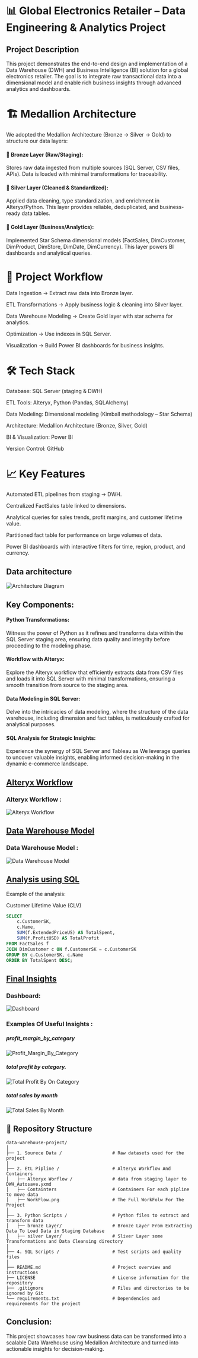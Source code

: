 # 📊 Global Electronics Retailer – Data Engineering & Analytics Project
## Project Description
This project demonstrates the end-to-end design and implementation of a Data Warehouse (DWH) and Business Intelligence (BI) solution for a global electronics retailer. The goal is to integrate raw transactional data into a dimensional model and enable rich business insights through advanced analytics and dashboards.
# 🏗️ Medallion Architecture

We adopted the Medallion Architecture (Bronze → Silver → Gold) to structure our data layers:

#### 🔹 Bronze Layer (Raw/Staging):
Stores raw data ingested from multiple sources (SQL Server, CSV files, APIs). Data is loaded with minimal transformations for traceability.

#### 🔹 Silver Layer (Cleaned & Standardized):
Applied data cleaning, type standardization, and enrichment in Alteryx/Python. This layer provides reliable, deduplicated, and business-ready data tables.

#### 🔹 Gold Layer (Business/Analytics):
Implemented Star Schema dimensional models (FactSales, DimCustomer, DimProduct, DimStore, DimDate, DimCurrency). This layer powers BI dashboards and analytical queries.
# 🚀 Project Workflow

Data Ingestion → Extract raw data into Bronze layer.

ETL Transformations → Apply business logic & cleaning into Silver layer.

Data Warehouse Modeling → Create Gold layer with star schema for analytics.

Optimization → Use indexes in SQL Server.

Visualization → Build Power BI dashboards for business insights.

# 🛠️ Tech Stack

Database: SQL Server (staging & DWH)

ETL Tools: Alteryx, Python (Pandas, SQLAlchemy)

Data Modeling: Dimensional modeling (Kimball methodology – Star Schema)

Architecture: Medallion Architecture (Bronze, Silver, Gold)

BI & Visualization: Power BI

Version Control: GitHub

# 📈 Key Features

Automated ETL pipelines from staging → DWH.

Centralized FactSales table linked to dimensions.

Analytical queries for sales trends, profit margins, and customer lifetime value.

Partitioned fact table for performance on large volumes of data.

Power BI dashboards with interactive filters for time, region, product, and currency.

## Data architecture
![Architecture Diagram](https://github.com/ElSayed-Fathi/ElectronicsRetailDWH/blob/main/Docs/Data%20Warehouse%20Architecture.drawio.png)
## Key Components:

#### Python Transformations:
Witness the power of Python as it refines and transforms data within the SQL Server staging area, ensuring data quality and integrity before proceeding to the modeling phase.

#### Workflow with Alteryx:
Explore the Alteryx workflow that efficiently extracts data from CSV files and loads it into SQL Server with minimal transformations, ensuring a smooth transition from source to the staging area.

#### Data Modeling in SQL Server:
Delve into the intricacies of data modeling, where the structure of the data warehouse, including dimension and fact tables, is meticulously crafted for analytical purposes.

#### SQL Analysis for Strategic Insights:
Experience the synergy of SQL Server and Tableau as We leverage queries to uncover valuable insights, enabling informed decision-making in the dynamic e-commerce landscape.


## [Alteryx Workflow ](https://github.com/ElSayed-Fathi/ElectronicsRetailDWH/blob/main/2.%20ETL%20Pipeline/WorkFlow.png)

###  Alteryx Workflow :
![Alteryx Workflow](https://github.com/ElSayed-Fathi/ElectronicsRetailDWH/blob/main/2.%20ETL%20Pipeline/WorkFlow.png)

## [Data Warehouse Model ](https://github.com/ElSayed-Fathi/ElectronicsRetailDWH/blob/main/5.%20Power%20BI%20Charts/Data%20Model.png)

###  Data Warehouse Model :
![Data Warehouse Model](https://github.com/ElSayed-Fathi/ElectronicsRetailDWH/blob/main/5.%20Power%20BI%20Charts/Data%20Model.png)

## [Analysis using SQL](https://github.com/ElSayed-Fathi/ElectronicsRetailDWH/blob/main/4.%20SQL%20Scripts/3.%20Analytical%20Queries/SQL_Analytical_Queries_on_Global_Electronics_Retailer_DWH.sql)
Example of the analysis:

Customer Lifetime Value (CLV)

```sql
SELECT 
    c.CustomerSK,
    c.Name,
    SUM(f.ExtendedPriceUS) AS TotalSpent,
    SUM(f.ProfitUSD) AS TotalProfit
FROM FactSales f
JOIN DimCustomer c ON f.CustomerSK = c.CustomerSK
GROUP BY c.CustomerSK, c.Name
ORDER BY TotalSpent DESC;
```
## [Final Insights](https://github.com/ElSayed-Fathi/ElectronicsRetailDWH/blob/main/5.%20Power%20BI%20Charts/Files/dashboard.png)
### Dashboard:
![Dashboard](https://github.com/ElSayed-Fathi/ElectronicsRetailDWH/blob/main/5.%20Power%20BI%20Charts/Files/dashboard.png)
### Examples Of Useful Insights : 

##### profit_margin_by_category 
![Profit_Margin_By_Category](https://github.com/ElSayed-Fathi/ElectronicsRetailDWH/blob/main/5.%20Power%20BI%20Charts/Charts/profit_margin_by_category.png)

##### total profit by category. 
![Total Profit By On Category](https://github.com/ElSayed-Fathi/ElectronicsRetailDWH/blob/main/5.%20Power%20BI%20Charts/Charts/total%20profit%20by%20category.png)

##### total sales by month  
![Total Sales By Month](https://github.com/ElSayed-Fathi/ElectronicsRetailDWH/blob/main/5.%20Power%20BI%20Charts/Charts/total%20sales%20by%20month.png)

## 📂 Repository Structure
```
data-warehouse-project/
│
├── 1. Sourece Data /                   # Raw datasets used for the project
│
├── 2. EtL Pipline /                    # Alteryx Workflow And Containers
│   ├── Alteryx Worflow /               # data from staging layer to DWH_Autosave.yxmd
│   ├── Containters                     # Containers For each pipline to move data
│   ├── WorkFlow.png                    # The Full WorkFolw For The Project
│
├── 3. Python Scripts /                 # Python files to extract and transform data
│   ├── bronze Layer/                   # Bronze Layer From Extracting Data To Load Data in Staging Database
│   ├── silver Layer/                   # Sliver Layer some Transformations and Data Cleansing directory
│
├── 4. SQL Scripts /                    # Test scripts and quality files
│
├── README.md                           # Project overview and instructions
├── LICENSE                             # License information for the repository
├── .gitignore                          # Files and directories to be ignored by Git
└── requirements.txt                    # Dependencies and requirements for the project
```

## Conclusion:

This project showcases how raw business data can be transformed into a scalable Data Warehouse using Medallion Architecture and turned into actionable insights for decision-making.
